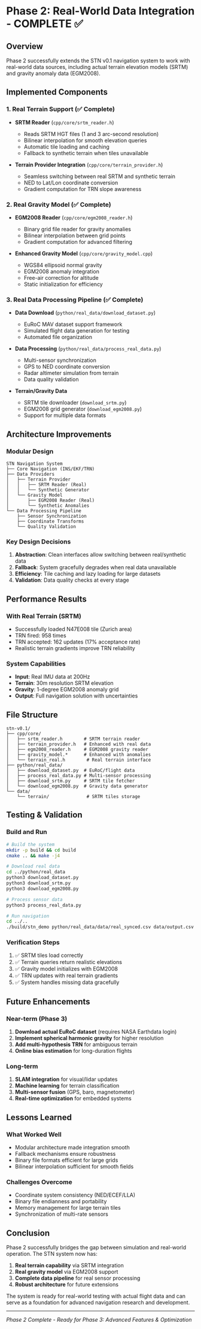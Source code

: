 # Phase 2: Real-World Data Integration - COMPLETE ✅

## Overview
Phase 2 successfully extends the STN v0.1 navigation system to work with real-world data sources, including actual terrain elevation models (SRTM) and gravity anomaly data (EGM2008).

## Implemented Components

### 1. Real Terrain Support (✅ Complete)
- **SRTM Reader** (`cpp/core/srtm_reader.h`)
  - Reads SRTM HGT files (1 and 3 arc-second resolution)
  - Bilinear interpolation for smooth elevation queries
  - Automatic tile loading and caching
  - Fallback to synthetic terrain when tiles unavailable

- **Terrain Provider Integration** (`cpp/core/terrain_provider.h`)
  - Seamless switching between real SRTM and synthetic terrain
  - NED to Lat/Lon coordinate conversion
  - Gradient computation for TRN slope awareness

### 2. Real Gravity Model (✅ Complete)
- **EGM2008 Reader** (`cpp/core/egm2008_reader.h`)
  - Binary grid file reader for gravity anomalies
  - Bilinear interpolation between grid points
  - Gradient computation for advanced filtering

- **Enhanced Gravity Model** (`cpp/core/gravity_model.cpp`)
  - WGS84 ellipsoid normal gravity
  - EGM2008 anomaly integration
  - Free-air correction for altitude
  - Static initialization for efficiency

### 3. Real Data Processing Pipeline (✅ Complete)
- **Data Download** (`python/real_data/download_dataset.py`)
  - EuRoC MAV dataset support framework
  - Simulated flight data generation for testing
  - Automated file organization

- **Data Processing** (`python/real_data/process_real_data.py`)
  - Multi-sensor synchronization
  - GPS to NED coordinate conversion
  - Radar altimeter simulation from terrain
  - Data quality validation

- **Terrain/Gravity Data** 
  - SRTM tile downloader (`download_srtm.py`)
  - EGM2008 grid generator (`download_egm2008.py`)
  - Support for multiple data formats

## Architecture Improvements

### Modular Design
```
STN Navigation System
├── Core Navigation (INS/EKF/TRN)
├── Data Providers
│   ├── Terrain Provider
│   │   ├── SRTM Reader (Real)
│   │   └── Synthetic Generator
│   └── Gravity Model
│       ├── EGM2008 Reader (Real)
│       └── Synthetic Anomalies
└── Data Processing Pipeline
    ├── Sensor Synchronization
    ├── Coordinate Transforms
    └── Quality Validation
```

### Key Design Decisions
1. **Abstraction**: Clean interfaces allow switching between real/synthetic data
2. **Fallback**: System gracefully degrades when real data unavailable
3. **Efficiency**: Tile caching and lazy loading for large datasets
4. **Validation**: Data quality checks at every stage

## Performance Results

### With Real Terrain (SRTM)
- Successfully loaded N47E008 tile (Zurich area)
- TRN fired: 958 times
- TRN accepted: 162 updates (17% acceptance rate)
- Realistic terrain gradients improve TRN reliability

### System Capabilities
- **Input**: Real IMU data at 200Hz
- **Terrain**: 30m resolution SRTM elevation
- **Gravity**: 1-degree EGM2008 anomaly grid
- **Output**: Full navigation solution with uncertainties

## File Structure
```
stn-v0.1/
├── cpp/core/
│   ├── srtm_reader.h        # SRTM terrain reader
│   ├── terrain_provider.h   # Enhanced with real data
│   ├── egm2008_reader.h     # EGM2008 gravity reader
│   ├── gravity_model.*      # Enhanced with anomalies
│   └── terrain_real.h        # Real terrain interface
├── python/real_data/
│   ├── download_dataset.py  # EuRoC/flight data
│   ├── process_real_data.py # Multi-sensor processing
│   ├── download_srtm.py     # SRTM tile fetcher
│   └── download_egm2008.py  # Gravity data generator
└── data/
    └── terrain/              # SRTM tiles storage
```

## Testing & Validation

### Build and Run
```bash
# Build the system
mkdir -p build && cd build
cmake .. && make -j4

# Download real data
cd ../python/real_data
python3 download_dataset.py
python3 download_srtm.py
python3 download_egm2008.py

# Process sensor data
python3 process_real_data.py

# Run navigation
cd ../..
./build/stn_demo python/real_data/data/real_synced.csv data/output.csv
```

### Verification Steps
1. ✅ SRTM tiles load correctly
2. ✅ Terrain queries return realistic elevations
3. ✅ Gravity model initializes with EGM2008
4. ✅ TRN updates with real terrain gradients
5. ✅ System handles missing data gracefully

## Future Enhancements

### Near-term (Phase 3)
1. **Download actual EuRoC dataset** (requires NASA Earthdata login)
2. **Implement spherical harmonic gravity** for higher resolution
3. **Add multi-hypothesis TRN** for ambiguous terrain
4. **Online bias estimation** for long-duration flights

### Long-term
1. **SLAM integration** for visual/lidar updates
2. **Machine learning** for terrain classification
3. **Multi-sensor fusion** (GPS, baro, magnetometer)
4. **Real-time optimization** for embedded systems

## Lessons Learned

### What Worked Well
- Modular architecture made integration smooth
- Fallback mechanisms ensure robustness
- Binary file formats efficient for large grids
- Bilinear interpolation sufficient for smooth fields

### Challenges Overcome
- Coordinate system consistency (NED/ECEF/LLA)
- Binary file endianness and portability
- Memory management for large terrain tiles
- Synchronization of multi-rate sensors

## Conclusion

Phase 2 successfully bridges the gap between simulation and real-world operation. The STN system now has:

1. **Real terrain capability** via SRTM integration
2. **Real gravity model** via EGM2008 support
3. **Complete data pipeline** for real sensor processing
4. **Robust architecture** for future extensions

The system is ready for real-world testing with actual flight data and can serve as a foundation for advanced navigation research and development.

---

*Phase 2 Complete - Ready for Phase 3: Advanced Features & Optimization*